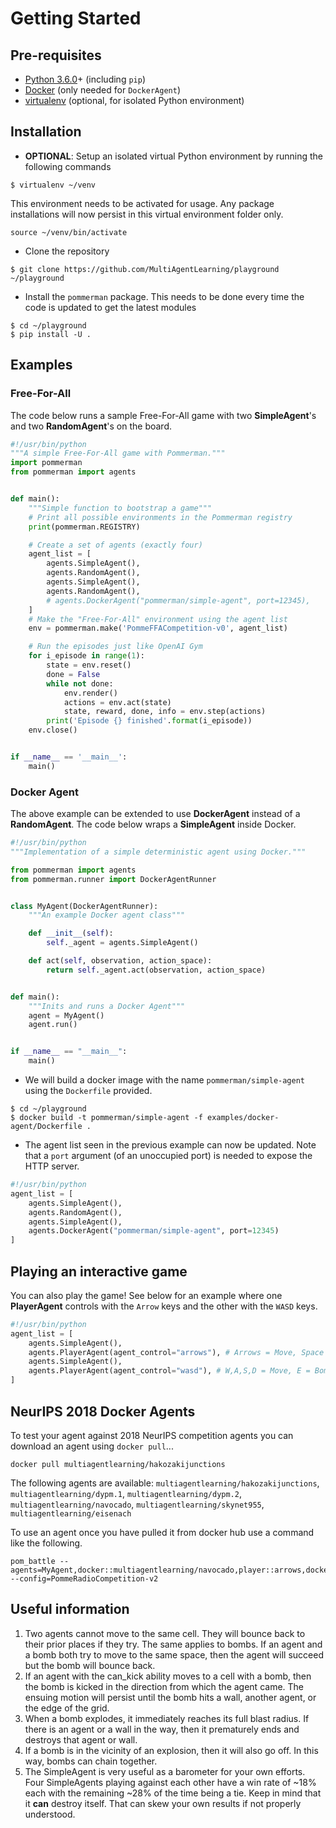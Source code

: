# Getting Started
## Pre-requisites
* [Python 3.6.0](https://www.python.org/downloads/release/python-360/)+ (including `pip`)
* [Docker](https://www.docker.com/) (only needed for `DockerAgent`)
* [virtualenv](https://virtualenv.pypa.io/en/stable/) (optional, for isolated Python environment)
## Installation
* **OPTIONAL**: Setup an isolated virtual Python environment by running the following commands
```
$ virtualenv ~/venv
```
This environment needs to be activated for usage. Any package installations will now persist
in this virtual environment folder only.
```
source ~/venv/bin/activate
```
* Clone the repository  
```
$ git clone https://github.com/MultiAgentLearning/playground ~/playground
```  
* Install the `pommerman` package. This needs to be done every time the code is updated to get the
latest modules  
```
$ cd ~/playground
$ pip install -U .
```  
## Examples
### Free-For-All
The code below runs a sample Free-For-All game with two **SimpleAgent**'s and two **RandomAgent**'s on the board.  
```python
#!/usr/bin/python
"""A simple Free-For-All game with Pommerman."""
import pommerman
from pommerman import agents


def main():
    """Simple function to bootstrap a game"""
    # Print all possible environments in the Pommerman registry
    print(pommerman.REGISTRY)

    # Create a set of agents (exactly four)
    agent_list = [
        agents.SimpleAgent(),
        agents.RandomAgent(),
        agents.SimpleAgent(),
        agents.RandomAgent(),
        # agents.DockerAgent("pommerman/simple-agent", port=12345),
    ]
    # Make the "Free-For-All" environment using the agent list
    env = pommerman.make('PommeFFACompetition-v0', agent_list)

    # Run the episodes just like OpenAI Gym
    for i_episode in range(1):
        state = env.reset()
        done = False
        while not done:
            env.render()
            actions = env.act(state)
            state, reward, done, info = env.step(actions)
        print('Episode {} finished'.format(i_episode))
    env.close()


if __name__ == '__main__':
    main()
```
### Docker Agent
The above example can be extended to use **DockerAgent** instead of a **RandomAgent**. The code below wraps a **SimpleAgent** inside Docker.  
```python
#!/usr/bin/python
"""Implementation of a simple deterministic agent using Docker."""

from pommerman import agents
from pommerman.runner import DockerAgentRunner


class MyAgent(DockerAgentRunner):
    """An example Docker agent class"""

    def __init__(self):
        self._agent = agents.SimpleAgent()

    def act(self, observation, action_space):
        return self._agent.act(observation, action_space)


def main():
    """Inits and runs a Docker Agent"""
    agent = MyAgent()
    agent.run()


if __name__ == "__main__":
    main()
```
* We will build a docker image with the name `pommerman/simple-agent` using the `Dockerfile` provided.
```shell
$ cd ~/playground
$ docker build -t pommerman/simple-agent -f examples/docker-agent/Dockerfile .
```

* The agent list seen in the previous example can now be updated. Note that a `port` argument (of an unoccupied port) is
needed to expose the HTTP server.
```python
#!/usr/bin/python
agent_list = [
    agents.SimpleAgent(),
    agents.RandomAgent(),
    agents.SimpleAgent(),
    agents.DockerAgent("pommerman/simple-agent", port=12345)
]
```
## Playing an interactive game
You can also play the game! See below for an example where one **PlayerAgent** controls with the `Arrow` keys and the other with the `WASD` keys.
```python
#!/usr/bin/python
agent_list = [
    agents.SimpleAgent(),
    agents.PlayerAgent(agent_control="arrows"), # Arrows = Move, Space = Bomb
    agents.SimpleAgent(),
    agents.PlayerAgent(agent_control="wasd"), # W,A,S,D = Move, E = Bomb
]
```

## NeurIPS 2018 Docker Agents

To test your agent against 2018 NeurIPS competition agents you can download an agent using `docker pull`...

```
docker pull multiagentlearning/hakozakijunctions
```

The following agents are available: `multiagentlearning/hakozakijunctions`, `multiagentlearning/dypm.1`, `multiagentlearning/dypm.2`, `multiagentlearning/navocado`, `multiagentlearning/skynet955`, `multiagentlearning/eisenach`

To use an agent once you have pulled it from docker hub use a command like the following.

```
pom_battle --agents=MyAgent,docker::multiagentlearning/navocado,player::arrows,docker::multiagentlearning/eisenach --config=PommeRadioCompetition-v2
```

## Useful information
1. Two agents cannot move to the same cell. They will bounce back to their prior places if they try. The same applies to bombs. If an agent and a bomb both try to move to the same space, then the agent will succeed but the bomb will bounce back.
2. If an agent with the can_kick ability moves to a cell with a bomb, then the bomb is kicked in the direction from which the agent came. The ensuing motion will persist until the bomb hits a wall, another agent, or the edge of the grid. 
3. When a bomb explodes, it immediately reaches its full blast radius. If there is an agent or a wall in the way, then it prematurely ends and destroys that agent or wall. 
4. If a bomb is in the vicinity of an explosion, then it will also go off. In this way, bombs can chain together.
5. The SimpleAgent is very useful as a barometer for your own efforts. Four SimpleAgents playing against each other have a win rate of ~18% each with the remaining ~28% of the time being a tie. Keep in mind that it **can** destroy itself. That can skew your own results if not properly understood.
